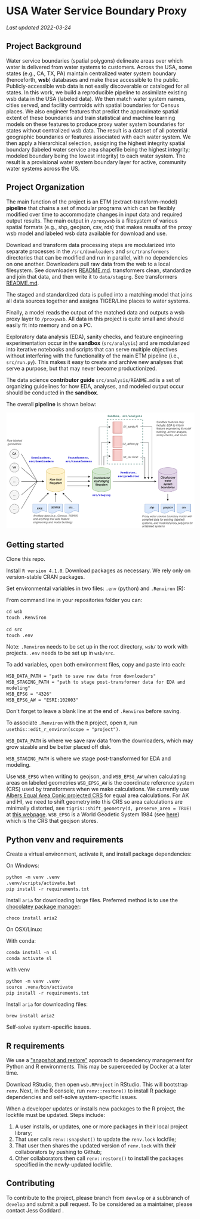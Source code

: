 # USA Water Service Boundary Proxy 

_Last updated 2022-03-24_  

## Project Background  

Water service boundaries (spatial polygons) delineate areas over which water is delivered from water systems to customers. Across the USA, some states (e.g., CA, TX, PA) maintain centralized water system boundary (henceforth, **wsb**) databases and make these accessible to the public. Publicly-accessible wsb data is not easily discoverable or cataloged for all states. In this work, we build a reproducible pipeline to assimilate existing wsb data in the USA (labeled data). We then match water system names, cities served, and facility centroids with spatial boundaries for Census places. We also engineer features that predict the approximate spatial extent of these boundaries and train statistical and machine learning models on these features to produce proxy water system boundaries for states without centralized wsb data. The result is a dataset of all potential geographic boundaries or features associated with each water system. We then apply a hierarchical selection, assigning the highest integrity spatial boundary (labeled water service area shapefile being the highest integrity; modeled boundary being the lowest integrity) to each water system. The result is a provisional water system boundary layer for active, community water systems across the US.    

## Project Organization

The main function of the project is an ETM (extract-transform-model) **pipeline** that chains a set of modular programs which can be flexibly modified over time to accommodate changes in input data and required output results. The main output in `/proxywsb` is a filesystem of various spatial formats (e.g., shp, geojson, csv, rds) that makes results of the proxy wsb model and labeled wsb data available for download and use. 

Download and transform data processing steps are modularized into separate processes in the `/src/downloaders` and `src/transformers` directories that can be modified and run in parallel, with no dependencies on one another. Downloaders pull raw data from the web to a local filesystem. See downloaders [README.md](https://github.com/SimpleLab-Inc/wsb/tree/develop/src/downloaders). transformers clean, standardize and join that data, and then write it to `data/staging`. See transformers [README.md](https://github.com/SimpleLab-Inc/wsb/tree/develop/src/transformers).

The staged and standardized data is pulled into a matching model that joins all data sources together and assigns TIGER/Line places to water systems. 

Finally, a model reads the output of the matched data and outputs a wsb proxy layer to `/proxywsb`. All data in this project is quite small and should easily fit into memory and on a PC.   

Exploratory data analysis (EDA), sanity checks, and feature engineering experimentation occur in the **sandbox** (`src/analysis`) and are modularized into iterative notebooks and scripts that can serve multiple objectives without interfering with the functionality of the main ETM pipeline (i.e., `src/run.py`). This makes it easy to create and archive new analyses that serve a purpose, but that may never become productionized.  

The data science **contributor guide** `src/analysis/README.md` is a set of organizing guidelines for how EDA, analyses, and modeled output occur should be conducted in the **sandbox**.  

The overall **pipeline** is shown below:  

![](etc/diagram.png) 


## Getting started

Clone this repo.  

Install `R version 4.1.0`. Download packages as necessary. We rely only on version-stable CRAN packages. 

Set environmental variables in two files: `.env` (python) and `.Renviron` (R):

From command line in your repositories folder you can:

```
cd wsb
touch .Renviron

cd src
touch .env
```

Note: 
`.Renviron` needs to be set up in the root directory, `wsb/` to work with projects.
`.env` needs to be set up in `wsb/src`.

To add variables, open both environment files, copy and paste into each:


```
WSB_DATA_PATH = "path to save raw data from downloaders"
WSB_STAGING_PATH = "path to stage post-transformer data for EDA and modeling"
WSB_EPSG = "4326"
WSB_EPSG_AW = "ESRI:102003"
```
Don't forget to leave a blank line at the end of `.Renviron` before saving.

To associate `.Renviron` with the `R` project, open `R`, run `usethis::edit_r_environ(scope = "project")`. 
  
`WSB_DATA_PATH` is where we save raw data from the downloaders, which may grow sizable and be better placed off disk.  

`WSB_STAGING_PATH` is where we stage post-transformed for EDA and modeling.  

Use `WSB_EPSG` when writing to geojson, and `WSB_EPSG_AW` when calculating areas on labeled geometries
`WSB_EPSG_AW` is the coordinate reference system (CRS) used by transformers when we make calculations. We currently use [Albers Equal Area Conic projected CRS](https://epsg.io/102003) for equal area calculations. For AK and HI, we need to shift geometry into this CRS so area calculations are minimally distorted, see `tigris::shift_geometry(d, preserve_area = TRUE)` at [this webpage](https://walker-data.com/census-r/census-geographic-data-and-applications-in-r.html#shifting-and-rescaling-geometry-for-national-us-mapping). `WSB_EPSG` is a World Geodetic System 1984 (see [here](https://epsg.io/4326)) which is the CRS that geojson stores.


## Python venv and requirements

Create a virtual environment, activate it, and install package dependencies:  

On Windows:  

```
python -m venv .venv
.venv/scripts/activate.bat
pip install -r requirements.txt
```

Install `aria` for downloading large files. Preferred method is to use the [chocolatey package manager](https://chocolatey.org/):  

```
choco install aria2
```

On OSX/Linux:  

With conda:
```
conda install -n sl
conda activate sl
```

with venv
```
python -m venv .venv
source .venv/bin/activate
pip install -r requirements.txt
```

Install `aria` for downloading files:  

```
brew install aria2
```

Self-solve system-specific issues.  


## R requirements

We use a ["snapshot and restore"](https://environments.rstudio.com/snapshot.html) approach to dependency management for Python and R environments. This may be superceeded by Docker at a later time.  

Download RStudio, then open `wsb.RProject` in RStudio. This will bootstrap `renv`. Next, in the R console, run `renv::restore()` to install R package dependencies and self-solve system-specific issues.  

When a developer updates or installs new packages to the R project, the lockfile must be updated. Steps include:

1. A user installs, or updates, one or more packages in their local project library;  
2. That user calls `renv::snapshot()` to update the `renv.lock` lockfile;  
3. That user then shares the updated version of `renv.lock` with their collaborators by pushing to Github;  
4. Other collaborators then call `renv::restore()` to install the packages specified in the newly-updated lockfile.  


## Contributing 

To contribute to the project, please branch from `develop` or a subbranch of `develop` and submit a pull request. To be considered as a maintainer, please contact Jess Goddard <jess at gosimplelab dot com>. 
